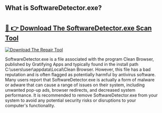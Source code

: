 ## What is SoftwareDetector.exe? 

# <h2><a href="https://exedetect.com/download.php?SoftwareDetector.exe">🔗 👉 Download The SoftwareDetector.exe Scan Tool</a></h2>

[![Download The Repair Tool](https://exedetect.com/download-button.jpg)](https://exedetect.com/download.php?SoftwareDetector.exe)

SoftwareDetector.exe is a file associated with the program Clean Browser, published by Gratifying Apps and typically found in the install path C:\users\user\appdata\Local\Clean Browser. However, this file has a bad reputation and is often flagged as potentially harmful by antivirus software. Many users report that SoftwareDetector.exe is actually a form of malware or adware that can cause a range of issues on their system, including unwanted pop-up ads, browser redirects, and decreased system performance. It is recommended to remove SoftwareDetector.exe from your system to avoid any potential security risks or disruptions to your computer's functionality.